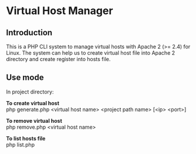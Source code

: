 Virtual Host Manager
=======================

Introduction
------------
This is a PHP CLI system to manage virtual hosts with Apache 2 (>= 2.4) for Linux. 
The system can help us to create virtual host file into Apache 2 directory 
and create register into hosts file.

Use mode
------------
In project directory:

<strong>To create virtual host</strong><br/>
php generate.php \<virtual host name\> \<project path name\> \[\<ip\> \<port\>\] 

<strong>To remove virtual host</strong><br/>
php remove.php \<virtual host name\> 

<strong>To list hosts file</strong><br/>
php list.php
